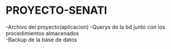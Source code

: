 # PROYECTO-SENATI

-Archivo del proyecto(aplicacion)
-Querys de la bd junto con los procedimientos almacenados  
-Backup de la base de datos
